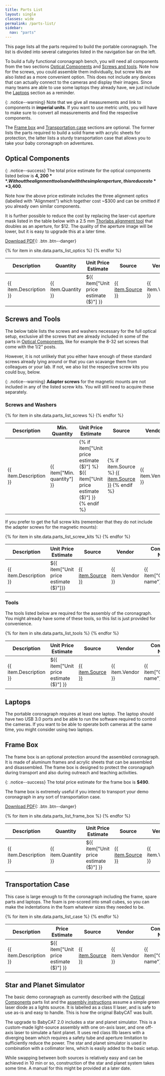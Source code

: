 ```yaml
---
title: Parts List
layout: single
classes: wide
permalink: /parts-list/
sidebar:
  nav: "parts"
---
```


This page lists all the parts required to build the portable coronagraph. The list is divided into several categories
listed in the navigation bar on the left.

To build a fully functional coronagraph bench, you will need all components from the two sections
[Optical Components](#optical-components) and [Screws and tools](#screws-and-tools). Note how for the screws, you could
assemble them individually, but screw kits are also listed as a more convenient option. This does not include any devices
that can actually connect to the cameras and display their images. Since many teams are able to use some laptops they
already have, we just include the [Laptops](#laptops) section as a reminder.

{: .notice--warning}
Note that we give all measurements and link to components in **imperial units**. If you want to use metric units, you
will have to make sure to convert all measurements and find the respective components.

The [Frame box](#frame-box) and [Transportation case](#transportation-case) sections are optional. The former lists the
parts required to build a solid frame with acrylic sheets for protection, the latter lists a sturdy transportation case
that allows you to take your baby coronagraph on adventures.

## Optical Components

{: .notice--success}
The total price estimate for the optical components listed below is **$4,200**.  
Without the alignment tools and with the simpler aperture, this reduces to **$3,400**.

Note how the above price estimate includes the three alignment optics (labelled with "Alignment") which together cost
~$300 and can be omitted if you already own similar components.

It is further possible to reduce the cost by replacing the laser-cut aperture mask listed in the table below with a
2.5 mm [Thorlabs alignment tool](https://www.thorlabs.com/thorproduct.cfm?partnumber=AP2.5) that doubles as an aperture,
for $12. The quality of the aperture image will be lower, but it is easy to upgrade this at a later time.

[Download PDF](https://github.com/ivalaginja/babycat/tree/main/assets/pdfs/parts_list_optics.pdf){: .btn .btn--danger}

<table>
    <thead>
        <tr>
            <th>Description</th>
            <th>Quantity</th>
            <th>Unit Price Estimate</th>
            <th>Source</th>
            <th>Vendor</th>
            <th>Component Name</th>
            <th>Used For</th>
            <th>Notes</th>
        </tr>
    </thead>
    <tbody>
        {% for item in site.data.parts_list_optics %}
        <tr>
            <td>{{ item.Description }}</td>
            <td>{{ item.Quantity }}</td>
            <td>${{ item["Unit price estimate ($)"] }}</td>
            <td><a href="{{ item.Source }}" target="_blank">{{ item.Source }}</a></td>
            <td>{{ item.Vendor }}</td>
            <td>{{ item["Component name"] }}</td>
            <td>{{ item["Assembly location"] }}</td>
            <td>{{ item.Notes }}</td>
        </tr>
        {% endfor %}
    </tbody>
</table>

## Screws and Tools

The below table lists the screws and washers necessary for the full optical setup, exclusive all the screws that are
already included in some of the parts in [Optical Components](#optical-components), like for example the 8-32 set screws
that come with the 1/2" posts.

However, it is not unlikely that you either have enough of these standard screws already lying around or that you can
scavange them from colleagues or your lab. If not, we also list the respective screw kits you could buy, below.

{: .notice--warning}
**Adapter screws** for the magnetic mounts are not included in any of the listed screw kits. You will still need to
acquire these separately.

### Screws and Washers

<table>
    <thead>
        <tr>
            <th>Description</th>
            <th>Min. Quantity</th>
            <th>Unit Price Estimate</th>
            <th>Source</th>
            <th>Vendor</th>
            <th>Component Name</th>
            <th>Used For</th>
            <th>Notes</th>
        </tr>
    </thead>
    <tbody>
        {% for item in site.data.parts_list_screws %}
        <tr>
            <td>{{ item.Description }}</td>
            <td>{{ item["Min. quantity"] }}</td>
            <td>
                {% if item["Unit price estimate ($)"] %}
                    ${{ item["Unit price estimate ($)"] }}
                {% endif %}
            </td>
            <td>
                {% if item.Source %}
                    <a href="{{ item.Source }}" target="_blank">{{ item.Source }}</a>
                {% endif %}
            </td>
            <td>{{ item.Vendor }}</td>
            <td>{{ item["Component name"] }}</td>
            <td>{{ item["Assembly location"] | newline_to_br }}</td>
            <td>{{ item.Notes }}</td>
        </tr>
        {% endfor %}
    </tbody>
</table>

If you prefer to get the full screw kits (remember that they do not include the adapter screws for the magnetic mounts):

<table>
    <thead>
        <tr>
            <th>Description</th>
            <th>Unit Price Estimate</th>
            <th>Source</th>
            <th>Vendor</th>
            <th>Component Name</th>
            <th>Notes</th>
        </tr>
    </thead>
    <tbody>
        {% for item in site.data.parts_list_screw_kits %}
        <tr>
            <td>{{ item.Description }}</td>
            <td>${{ item["Unit price estimate ($)"]}}</td>
            <td><a href="{{ item.Source }}" target="_blank">{{ item.Source }}</a></td>
            <td>{{ item.Vendor }}</td>
            <td>{{ item["Component name"] }}</td>
            <td>{{ item.Notes }}</td>
        </tr>
        {% endfor %}
    </tbody>
</table>

### Tools

The tools listed below are required for the assembly of the coronagraph. You might already have some of these tools, so
this list is just provided for convenience.

<table>
    <thead>
        <tr>
            <th>Description</th>
            <th>Unit Price Estimate</th>
            <th>Source</th>
            <th>Vendor</th>
            <th>Component Name</th>
            <th>Used For</th>
            <th>Notes</th>
        </tr>
    </thead>
    <tbody>
        {% for item in site.data.parts_list_tools %}
        <tr>
            <td>{{ item.Description }}</td>
            <td>${{ item["Unit price estimate ($)"]  }}</td>
            <td> <a href="{{ item.Source }}" target="_blank">{{ item.Source }}</a></td>
            <td>{{ item.Vendor }}</td>
            <td>{{ item["Component name"] }}</td>
            <td>{{ item["Assembly location"] | newline_to_br }}</td>
            <td>{{ item.Notes }}</td>
        </tr>
        {% endfor %}
    </tbody>
</table>


## Laptops

The portable coronagraph requires at least one laptop. The laptop should have two USB 3.0 ports and be able to run the
software required to control the cameras. If you want to be able to operate both cameras at the same time, you might
consider using two laptops.

## Frame Box

The frame box is an optional protection around the assembled coronagraph. It is made of aluminum frames and acrylic
sheets that can be assembled and disassembled. The frame box is designed to protect the coronagraph during transport and
also during outreach and teaching activities.

{: .notice--success}
The total price estimate for the frame box is **$490**.

The frame box is extremely useful if you intend to transport your demo coronagraph in any sort of transportation case.

[Download PDF](https://github.com/ivalaginja/babycat/tree/main/assets/pdfs/parts_list_frame_box.pdf){: .btn .btn--danger}

<table>
    <thead>
        <tr>
            <th>Description</th>
            <th>Quantity</th>
            <th>Unit Price Estimate</th>
            <th>Source</th>
            <th>Vendor</th>
            <th>Component Name</th>
            <th>Notes</th>
        </tr>
    </thead>
    <tbody>
        {% for item in site.data.parts_list_frame_box %}
        <tr>
            <td>{{ item.Description }}</td>
            <td>{{ item.Quantity }}</td>
            <td>${{ item["Unit price estimate ($)"] }}</td>
            <td><a href="{{ item.Source }}" target="_blank">{{ item.Source }}</a></td>
            <td>{{ item.Vendor }}</td>
            <td>{{ item["Component name"] }}</td>
            <td>{{ item.Notes }}</td>
        </tr>
        {% endfor %}
    </tbody>
</table>

## Transportation Case

This case is large enough to fit the coronagraph including the frame, spare parts and laptops. The foam is pre-scored
into small cubes, so you can make the indentations in the foam whatever sizes they needed to be.

<table>
    <thead>
        <tr>
            <th>Description</th>
            <th>Price Estimate</th>
            <th>Source</th>
            <th>Vendor</th>
            <th>Component Name</th>
            <th>Notes</th>
        </tr>
    </thead>
    <tbody>
        {% for item in site.data.parts_list_case %}
        <tr>
            <td>{{ item.Description }}</td>
            <td>${{ item["Unit price estimate ($)"] }}</td>
            <td><a href="{{ item.Source }}" target="_blank">{{ item.Source }}</a></td>
            <td>{{ item.Vendor }}</td>
            <td>{{ item["Component name"] }}</td>
            <td>{{ item.Notes }}</td>
        </tr>
        {% endfor %}
    </tbody>
</table>

## Star and Planet Simulator

The basic demo coronagraph as currently described with the [Optical Components](#optical-components) parts list and the
[assembly instructions](/assembly/) assume a simple green laser diode as a lights source. It is labelled as a class II
laser, and is safe to use as-is and easy to handle. This is how the original BabyCAT was built.

The upgrade to BabyCAT 2.0 includes a star and planet simulator. This is a custom-made light-source assembly with
one on-axis laser, and one off-axis laser to simulate a faint planet. It uses red class IIIb lasers with a diverging
beam which requires a safety tube and aperture limitation to sufficiently reduce the power. The star and planet simulator is
used in combination with a collimator lens, which is easily added to the basic setup.

While swapping between both sources is relatively easy and can be achieved in 10 min or so, construction of the star
and planet system takes some time. A manual for this might be provided at a later date.